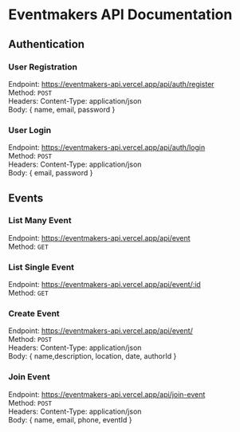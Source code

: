 # Eventmakers API Documentation

## Authentication

### User Registration
Endpoint: https://eventmakers-api.vercel.app/api/auth/register <br>
Method: `POST` <br>
Headers: Content-Type: application/json <br>
Body: { name, email, password } 

### User Login
Endpoint: https://eventmakers-api.vercel.app/api/auth/login <br>
Method: `POST` <br>
Headers: Content-Type: application/json <br>
Body: { email, password }

## Events

### List Many Event
Endpoint: https://eventmakers-api.vercel.app/api/event <br>
Method: `GET`

### List Single Event
Endpoint: https://eventmakers-api.vercel.app/api/event/:id <br>
Method: `GET`

### Create Event
Endpoint: https://eventmakers-api.vercel.app/api/event/ <br>
Method: `POST` <br>
Headers: Content-Type: application/json <br>
Body: { name,description, location, date, authorId }

### Join Event
Endpoint: https://eventmakers-api.vercel.app/api/join-event <br>
Method: `POST` <br>
Headers: Content-Type: application/json <br>
Body: { name, email, phone, eventId }
